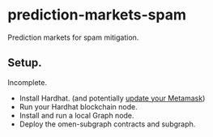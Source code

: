 prediction-markets-spam
=======================

Prediction markets for spam mitigation.

## Setup.

Incomplete.

 * Install Hardhat. (and potentially [update your Metamask](https://github.com/MetaMask/metamask-extension/issues/9827))
 * Run your Hardhat blockchain node.
 * Install and run a local Graph node.
 * Deploy the omen-subgraph contracts and subgraph.